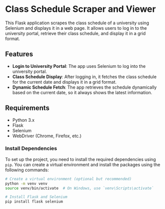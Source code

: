 # Class Schedule Scraper and Viewer

This Flask application scrapes the class schedule of a university using Selenium and displays it in a web page. It allows users to log in to the university portal, retrieve their class schedule, and display it in a grid format.

## Features

- **Login to University Portal**: The app uses Selenium to log into the university portal.
- **Class Schedule Display**: After logging in, it fetches the class schedule for the current date and displays it in a grid format.
- **Dynamic Schedule Fetch**: The app retrieves the schedule dynamically based on the current date, so it always shows the latest information.

## Requirements

- Python 3.x
- Flask
- Selenium
- WebDriver (Chrome, Firefox, etc.)

### Install Dependencies

To set up the project, you need to install the required dependencies using `pip`. You can create a virtual environment and install the packages using the following commands:

```bash
# Create a virtual environment (optional but recommended)
python -m venv venv
source venv/bin/activate  # On Windows, use `venv\Scripts\activate`

# Install Flask and Selenium
pip install flask selenium
